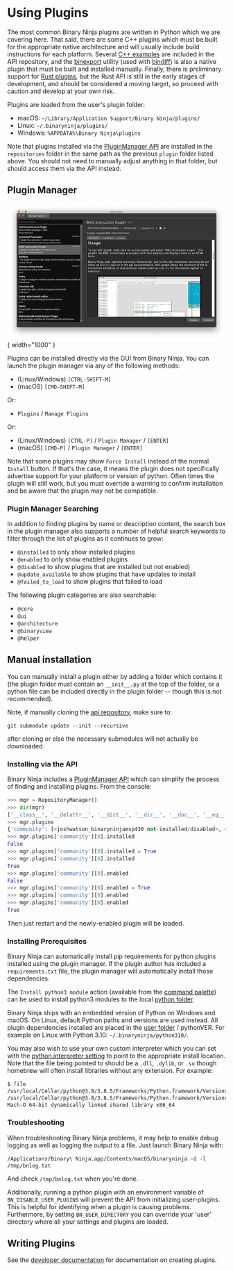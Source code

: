 # Using Plugins

The most common Binary Ninja plugins are written in Python which we are covering here. That said, there are some C++ plugins which must be built for the appropriate native architecture and will usually include build instructions for each platform. Several [C++ examples](https://github.com/Vector35/binaryninja-api/tree/dev/examples) are included in the API repository, and the [binexport](https://github.com/google/binexport) utility (used with [bindiff](https://www.zynamics.com/bindiff.html)) is also a native plugin that must be built and installed manually. Finally, there is preliminary support for [Rust plugins](https://github.com/Vector35/binaryninja-api/tree/dev/rust), but the Rust API is still in the early stages of development, and should be considered a moving target, so proceed with caution and develop at your own risk.

Plugins are loaded from the user's plugin folder:

- macOS: `~/Library/Application Support/Binary Ninja/plugins/`
- Linux: `~/.binaryninja/plugins/`
- Windows: `%APPDATA%\Binary Ninja\plugins`

Note that plugins installed via the [PluginManager API](https://api.binary.ninja/binaryninja.pluginmanager-module.html) are installed in the `repositories` folder in the same path as the previous `plugin` folder listed above.  You should not need to manually adjust anything in that folder, but should access them via the API instead.

## Plugin Manager

![Plugin Manager](../img/plugin-manager.png "Plugin Manager"){ width="1000" }

Plugins can be installed directly via the GUI from Binary Ninja. You can launch the plugin manager via any of the following methods:

 - (Linux/Windows) `[CTRL-SHIFT-M]`
 - (macOS) `[CMD-SHIFT-M]`

 Or:

 - `Plugins` / `Manage Plugins`

 Or:

 - (Linux/Windows) `[CTRL-P]` / `Plugin Manager` / `[ENTER]`
 - (macOS) `[CMD-P]` / `Plugin Manager` / `[ENTER]`

Note that some plugins may show `Force Install` instead of the normal `Install` button. If that's the case, it means the plugin does not specifically advertise support for your platform or version of python. Often times the plugin will still work, but you must override a warning to confirm installation and be aware that the plugin may not be compatible.

### Plugin Manager Searching

In addition to finding plugins by name or description content, the search box in the plugin manager also supports a number of helpful search keywords to filter through the list of plugins as it continues to grow:

 - `@installed` to only show installed plugins
 - `@enabled` to only show enabled plugins
 - `@disabled` to show plugins that are installed but not enabled)
 - `@update_available` to show plugins that have updates to install
 - `@failed_to_load` to show plugins that failed to load

The following plugin categories are also searchable:

 - `@core`
 - `@ui`
 - `@architecture`
 - `@binaryview`
 - `@helper`

## Manual installation

You can manually install a plugin either by adding a folder which contains it (the plugin folder must contain an `__init__.py` at the top of the folder, or a python file can be included directly in the plugin folder -- though this is not recommended).

Note, if manually cloning the [api repository](https://github.com/Vector35/binaryninja-api), make sure to:

``` text
git submodule update --init --recursive
```

after cloning or else the necessary submodules will not actually be downloaded.

### Installing via the API

Binary Ninja includes a [PluginManager API](https://api.binary.ninja/binaryninja.pluginmanager-module.html) which can simplify the process of finding and installing plugins. From the console:

```python
>>> mgr = RepositoryManager()
>>> dir(mgr)
['__class__', '__delattr__', '__dict__', '__dir__', '__doc__', '__eq__', '__format__', '__ge__', '__getattribute__', '__getitem__', '__gt__', '__hash__', '__init__', '__init_subclass__', '__le__', '__lt__', '__module__', '__ne__', '__new__', '__reduce__', '__reduce_ex__', '__repr__', '__setattr__', '__sizeof__', '__str__', '__subclasshook__', '__weakref__', 'add_repository', 'check_for_updates', 'default_repository', 'handle', 'plugins', 'repositories']
>>> mgr.plugins
{'community': [<joshwatson_binaryninjamsp430 not-installed/disabled>, <Alex3434_BinjaSigMaker not-installed/disabled>, <toolCHAINZ_structor not-installed/disabled>, <Vascojofra_jumptablebrancheditor not-installed/disabled>, <zznop_bnida not-installed/disabled>, <zznop_bngenesis not-installed/disabled>, <zznop_bnkallsyms not-installed/disabled>, <zznop_binjago not-installed/disabled>, <zznop_bnrecursion not-installed/disabled>, <bkerler_annotate installed/enabled>, <verylazyguy_binaryninjavmndh not-installed/disabled>, <0x1F9F1_binjamsvc not-installed/disabled>, <fluxchief_binaryninja_avr not-installed/disabled>, <withzombies_bnilgraph installed/enabled>, <mechanicalnull_sourcery_pane not-installed/disabled>, <chame1eon_binaryninjafrida not-installed/disabled>, <Vascojofra_formatstringfinderbinja installed/enabled>, <shareef12_driveranalyzer not-installed/disabled>, <carstein_Syscaller not-installed/disabled>, <404d_peutils not-installed/disabled>, <ForAllSecure_bncov not-installed/disabled>, <ehntoo_binaryninjasvd not-installed/disabled>, <whitequark_binja_function_abi not-installed/disabled>, <bowline90_BinRida not-installed/disabled>, <wrigjl_binaryninjam68k not-installed/disabled>], 'official': [<Vector35_OpaquePredicatePatcher not-installed/disabled>, <Vector35_sample_plugin not-installed/disabled>]}
>>> mgr.plugins['community'][0].installed
False
>>> mgr.plugins['community'][0].installed = True
>>> mgr.plugins['community'][0].installed
True
>>> mgr.plugins['community'][0].enabled
False
>>> mgr.plugins['community'][0].enabled = True
>>> mgr.plugins['community'][0].enabled
>>> mgr.plugins['community'][0].enabled
True
```

Then just restart and the newly-enabled plugin will be loaded.

### Installing Prerequisites

Binary Ninja can automatically install pip requirements for python plugins  installed using the plugin manager. If the plugin author has included a `requirements.txt` file, the plugin manager will automatically install those dependencies.

The `Install python3 module` action (available from the [command palette](index.md#command-palette)) can be used to install python3 modules to the local [python folder](index.md#user-folder).

Binary Ninja ships with an embedded version of Python on Windows and macOS. On Linux, default Python paths and versions are used instead. All plugin dependencies installed are placed in the [user folder](index.md#user-folder) / pythonVER. For example on Linux with Python 3.10: `~/.binaryninja/python310/`.

You may also wish to use your own custom interpreter which you can set with the [python.interpreter setting](settings.md#python.interpreter) to point to the appropriate install location. Note that the file being pointed to should be a `.dll`, `.dylib`, or `.so` though homebrew will often install libraries without any extension. For example:

```
$ file /usr/local/Cellar/python@3.8/3.8.5/Frameworks/Python.framework/Versions/3.8/Python
/usr/local/Cellar/python@3.8/3.8.5/Frameworks/Python.framework/Versions/3.8/Python: Mach-O 64-bit dynamically linked shared library x86_64
```

### Troubleshooting

When troubleshooting Binary Ninja problems, it may help to enable debug logging as well as logging the output to a file. Just launch Binary Ninja with:

``` text
/Applications/Binary\ Ninja.app/Contents/macOS/binaryninja -d -l /tmp/bnlog.txt
```

And check `/tmp/bnlog.txt` when you're done.

Additionally, running a python plugin with an environment variable of `BN_DISABLE_USER_PLUGINS` will prevent the API from initializing user-plugins. This is helpful for identifying when a plugin is causing problems. Furthermore, by setting `BN_USER_DIRECTORY` you can override your 'user' directory where all your settings and plugins are loaded.

## Writing Plugins

See the [developer documentation](../dev/index.md) for documentation on creating plugins.
